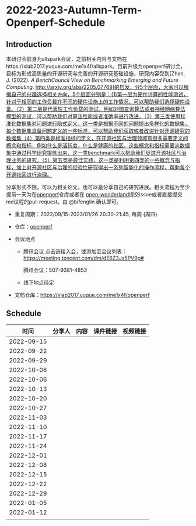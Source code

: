 # 2022-2023-Autumn-Term-Openperf-Schedule



## Introduction

本研讨会前身为allspark会议，之前相关内容与文档在https://xlab2017.yuque.com/me1x4f/allspark。目前升级为openperf研讨会，目标为形成高质量的开源研究与完善的开源研究基础设施，研究内容受到[Zhan, J. (2022). *A BenchCouncil View on Benchmarking Emerging and Future Computing*. http://arxiv.org/abs/2205.07769]的启发。分5个层面，大家可以根据自己的兴趣选择相关方向，5个层面分别是：(1)第一层为硬件计算的性能测试，针对于相同的工作负载在不同的硬件设施上的工作情况，可以帮助我们选择硬件设备。（2）第二层是代表性工作负载的测试，例如对图查询算法或者神经网络算法模型的测试，可以帮助我们对算法性能或者准确率进行改进。（3）第三类使用标准化数据集对问题进行隐式定义，这一类是根据不同的问题提出多样化的数据集，每个数据集具备问题定义的一些标准，可以帮助我们获取或者改进针对开源研究的数据集（4）第四类是标准指标的定义，在开源社区与治理领域有很多需要定义的概念和指标，例如什么是活跃度，什么是健康的社区，这些概念和指标需要从数据集中通过科学研究提炼出来，这一类benchmark可以帮助我们促进开源社区与治理业务的研究。（5）第五类是最佳实践，这一类是利用第四类的一些概念与指标，加上对开源社区与治理的经验性研究得出一系列智能化的操作流程，帮助各个开源社区进行治理。

分享形式不限，可以为相关论文，也可以是分享自己的研究进展。相关流程为至少提前一天为在[openperf](https://github.com/X-lab2017/open-perf)仓库或者在 [open-wonderland](https://github.com/X-lab2017/open-wonderland/issues)提交issue或者直接提交md议程的pull request。由 @bifenglin 确认即可。

- 重复周期：2022/09/15-2023/01/26 20:30-21:45, 每周 (周四)

- 仓库：[openperf](https://github.com/X-lab2017/open-perf)

- 会议地点

  - 腾讯会议 点击链接入会，或添加至会议列表：
    https://meeting.tencent.com/dm/dE6Z3Js5PV9p#

    腾讯会议：507-9381-4853

  - 线下地点待定

- 文档仓库：https://xlab2017.yuque.com/me1x4f/openperf

## Schedule

| 时间       | 分享人 | 内容 | 课件链接 | 视频链接 |
| ---------- | ------ | ---- | -------- | -------- |
| 2022-09-15 |        |      |          |          |
| 2022-09-22 |        |      |          |          |
| 2022-09-29 |        |      |          |          |
| 2022-10-06 |        |      |          |          |
| 2022-10-06 |        |      |          |          |
| 2022-10-13 |        |      |          |          |
| 2022-10-20 |        |      |          |          |
| 2022-10-27 |        |      |          |          |
| 2022-11-03 |        |      |          |          |
| 2022-11-10 |        |      |          |          |
| 2022-11-17 |        |      |          |          |
| 2022-11-24 |        |      |          |          |
| 2022-12-01 |        |      |          |          |
| 2022-12-08 |        |      |          |          |
| 2022-12-15 |        |      |          |          |
| 2022-12-22 |        |      |          |          |
| 2022-12-29 |        |      |          |          |
| 2022-01-05 |        |      |          |          |
| 2022-01-12 |        |      |          |          |
|            |        |      |          |          |